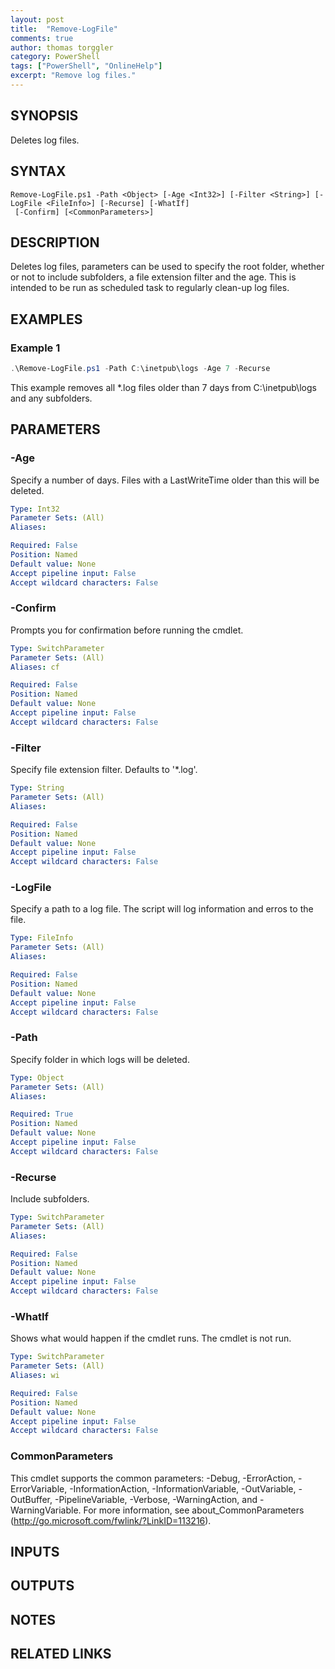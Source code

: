```yaml
---
layout: post
title:  "Remove-LogFile"
comments: true
author: thomas torggler
category: PowerShell
tags: ["PowerShell", "OnlineHelp"]
excerpt: "Remove log files."
---
```


## SYNOPSIS
Deletes log files.

## SYNTAX

```
Remove-LogFile.ps1 -Path <Object> [-Age <Int32>] [-Filter <String>] [-LogFile <FileInfo>] [-Recurse] [-WhatIf]
 [-Confirm] [<CommonParameters>]
```

## DESCRIPTION
Deletes log files, parameters can be used to specify the root folder, whether or not to include subfolders, a file extension filter and the age. This is intended to be run as scheduled task to regularly clean-up log files. 

## EXAMPLES

### Example 1
```powershell
.\Remove-LogFile.ps1 -Path C:\inetpub\logs -Age 7 -Recurse
```

This example removes all *.log files older than 7 days from C:\inetpub\logs and any subfolders.

## PARAMETERS

### -Age
Specify a number of days. Files with a LastWriteTime older than this will be deleted.

```yaml
Type: Int32
Parameter Sets: (All)
Aliases:

Required: False
Position: Named
Default value: None
Accept pipeline input: False
Accept wildcard characters: False
```

### -Confirm
Prompts you for confirmation before running the cmdlet.

```yaml
Type: SwitchParameter
Parameter Sets: (All)
Aliases: cf

Required: False
Position: Named
Default value: None
Accept pipeline input: False
Accept wildcard characters: False
```

### -Filter
Specify file extension filter. Defaults to '*.log'.

```yaml
Type: String
Parameter Sets: (All)
Aliases:

Required: False
Position: Named
Default value: None
Accept pipeline input: False
Accept wildcard characters: False
```

### -LogFile
Specify a path to a log file. The script will log information and erros to the file.

```yaml
Type: FileInfo
Parameter Sets: (All)
Aliases:

Required: False
Position: Named
Default value: None
Accept pipeline input: False
Accept wildcard characters: False
```

### -Path
Specify folder in which logs will be deleted.

```yaml
Type: Object
Parameter Sets: (All)
Aliases:

Required: True
Position: Named
Default value: None
Accept pipeline input: False
Accept wildcard characters: False
```

### -Recurse
Include subfolders.

```yaml
Type: SwitchParameter
Parameter Sets: (All)
Aliases:

Required: False
Position: Named
Default value: None
Accept pipeline input: False
Accept wildcard characters: False
```

### -WhatIf
Shows what would happen if the cmdlet runs.
The cmdlet is not run.

```yaml
Type: SwitchParameter
Parameter Sets: (All)
Aliases: wi

Required: False
Position: Named
Default value: None
Accept pipeline input: False
Accept wildcard characters: False
```

### CommonParameters
This cmdlet supports the common parameters: -Debug, -ErrorAction, -ErrorVariable, -InformationAction, -InformationVariable, -OutVariable, -OutBuffer, -PipelineVariable, -Verbose, -WarningAction, and -WarningVariable.
For more information, see about_CommonParameters (http://go.microsoft.com/fwlink/?LinkID=113216).

## INPUTS

## OUTPUTS

## NOTES

## RELATED LINKS
